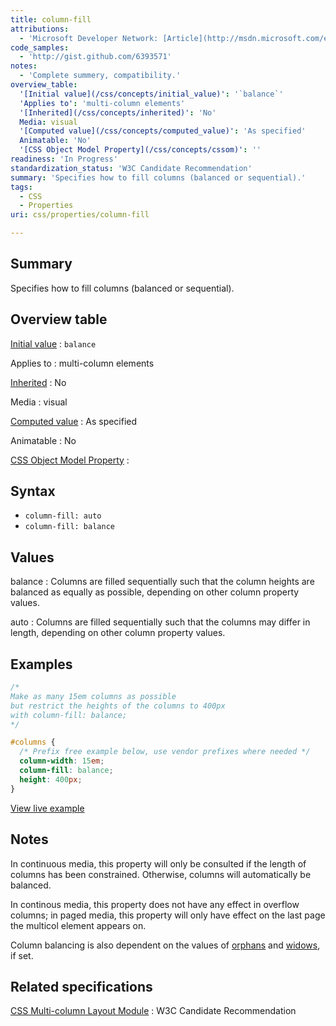 ```yaml
---
title: column-fill
attributions:
  - 'Microsoft Developer Network: [Article](http://msdn.microsoft.com/en-us/library/ie/hh772197(v=vs.85).aspx)'
code_samples:
  - 'http://gist.github.com/6393571'
notes:
  - 'Complete summery, compatibility.'
overview_table:
  '[Initial value](/css/concepts/initial_value)': '`balance`'
  'Applies to': 'multi-column elements'
  '[Inherited](/css/concepts/inherited)': 'No'
  Media: visual
  '[Computed value](/css/concepts/computed_value)': 'As specified'
  Animatable: 'No'
  '[CSS Object Model Property](/css/concepts/cssom)': ''
readiness: 'In Progress'
standardization_status: 'W3C Candidate Recommendation'
summary: 'Specifies how to fill columns (balanced or sequential).'
tags:
  - CSS
  - Properties
uri: css/properties/column-fill

---
```

## <span>Summary</span>

Specifies how to fill columns (balanced or sequential).

## <span>Overview table</span>

[Initial value](/css/concepts/initial_value)
:   `balance`

Applies to
:   multi-column elements

[Inherited](/css/concepts/inherited)
:   No

Media
:   visual

[Computed value](/css/concepts/computed_value)
:   As specified

Animatable
:   No

[CSS Object Model Property](/css/concepts/cssom)
:

## <span>Syntax</span>

-   `column-fill: auto`
-   `column-fill: balance`

## <span>Values</span>

balance
:   Columns are filled sequentially such that the column heights are balanced as equally as possible, depending on other column property values.

auto
:   Columns are filled sequentially such that the columns may differ in length, depending on other column property values.

## <span>Examples</span>

``` css
/*
Make as many 15em columns as possible
but restrict the heights of the columns to 400px
with column-fill: balance;
*/

#columns {
  /* Prefix free example below, use vendor prefixes where needed */
  column-width: 15em;
  column-fill: balance;
  height: 400px;
}
```

[View live example](http://code.webplatform.org/gist/6393571)

## <span>Notes</span>

In continuous media, this property will only be consulted if the length of columns has been constrained. Otherwise, columns will automatically be balanced.

In continous media, this property does not have any effect in overflow columns; in paged media, this property will only have effect on the last page the multicol element appears on.

Column balancing is also dependent on the values of [orphans](/css/properties/orphans) and [widows](/css/properties/widows), if set.

## <span>Related specifications</span>

[CSS Multi-column Layout Module](http://www.w3.org/TR/css3-multicol/)
:   W3C Candidate Recommendation
